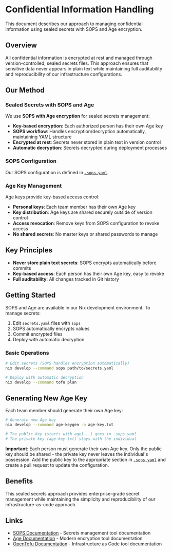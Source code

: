 # Confidential Information Handling

This document describes our approach to managing confidential information using sealed secrets with SOPS and Age encryption.

## Overview

All confidential information is encrypted at rest and managed through version-controlled, sealed secrets files. This approach ensures that sensitive data never appears in plain text while maintaining full auditability and reproducibility of our infrastructure configurations.

## Our Method

### Sealed Secrets with SOPS and Age

We use **SOPS with Age encryption** for sealed secrets management:

- **Key-based encryption**: Each authorized person has their own Age key
- **SOPS workflow**: Handles encryption/decryption automatically, maintaining YAML structure
- **Encrypted at rest**: Secrets never stored in plain text in version control
- **Automatic decryption**: Secrets decrypted during deployment processes

### SOPS Configuration

Our SOPS configuration is defined in [`.sops.yaml`](/.sops.yaml).

### Age Key Management

Age keys provide key-based access control:

- **Personal keys**: Each team member has their own Age key
- **Key distribution**: Age keys are shared securely outside of version control
- **Access revocation**: Remove keys from SOPS configuration to revoke access
- **No shared secrets**: No master keys or shared passwords to manage

## Key Principles

- **Never store plain text secrets**: SOPS encrypts automatically before commits
- **Key-based access**: Each person has their own Age key, easy to revoke
- **Full auditability**: All changes tracked in Git history

## Getting Started

SOPS and Age are available in our Nix development environment. To manage secrets:

1. Edit `secrets.yaml` files with `sops`
2. SOPS automatically encrypts values
3. Commit encrypted files
4. Deploy with automatic decryption

### Basic Operations

```sh
# Edit secrets (SOPS handles encryption automatically)
nix develop --command sops path/to/secrets.yaml

# Deploy with automatic decryption
nix develop --command tofu plan
```

## Generating New Age Key

Each team member should generate their own Age key:

```sh
# Generate new Age key
nix develop --command age-keygen -o age-key.txt

# The public key (starts with age1...) goes in .sops.yaml
# The private key (age-key.txt) stays with the individual
```

**Important**: Each person must generate their own Age key. Only the public key should be shared - the private key never leaves the individual's possession. Add the public key to the appropriate section in [`.sops.yaml`](/.sops.yaml) and create a pull request to update the configuration.

## Benefits

This sealed secrets approach provides enterprise-grade secret management while maintaining the simplicity and reproducibility of our infrastructure-as-code approach.

## Links

- [SOPS Documentation](https://github.com/mozilla/sops) - Secrets management tool documentation
- [Age Documentation](https://age-encryption.org/) - Modern encryption tool documentation
- [OpenTofu Documentation](https://opentofu.org/docs/) - Infrastructure as Code tool documentation
